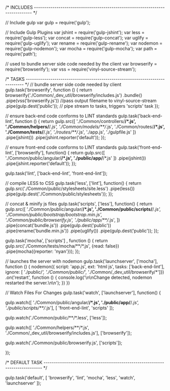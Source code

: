 /* INCLUDES
----------------------------------------------------------------------------- */

// Include gulp
var gulp = require('gulp');

// Include Gulp Plugins
var jshint = require('gulp-jshint');
var less = require('gulp-less');
var concat = require('gulp-concat');
var uglify = require('gulp-uglify');
var rename = require('gulp-rename');
var nodemon = require('gulp-nodemon');
var mocha = require('gulp-mocha');
var path = require('path');

// used to bundle server side code needed by the client
var browserify = require('browserify');
var vss = require('vinyl-source-stream');


/* TASKS
----------------------------------------------------------------------------- */
// bundle server side code needed by client
gulp.task('browserify', function () {
  return browserify('./Common/_dev_util/browserify/includes.js')
    .bundle()
    .pipe(vss('browserify.js')) //pass output filename to vinyl-source-stream
    .pipe(gulp.dest('public')); // pipe stream to tasks, triggers 'scripts' task
});

// ensure back-end code conforms to LINT standards
gulp.task('back-end-lint', function () {
    return gulp.src([
        './Common/controllers/**/*.js',
        './Common/helpers/**/*.js',
        './Common/models/**/*.js',
        './Common/routes/**/*.js',
        './Common/tests/**/*.js',
        './routes/**/*.js',
        './app.js',
        './gulpfile.js'
      ])
      .pipe(jshint())
      .pipe(jshint.reporter('default'));
});

// ensure front-end code conforms to LINT standards
gulp.task('front-end-lint', ['browserify'], function() {
  return gulp.src([
    './Common/public/angular/**/*.js',
    './public/app/**/*.js'
    ])
    .pipe(jshint())
    .pipe(jshint.reporter('default'));
});

gulp.task('lint', ['back-end-lint', 'front-end-lint']);

// compile LESS to CSS
gulp.task('less', ['lint'], function() {
  return gulp.src('./Common/public/stylesheets/site.less')
    .pipe(less())
    .pipe(gulp.dest('./Common/public/stylesheets'));
});

// concat & minify js files
gulp.task('scripts', ['less'], function() {
  return gulp.src([
      './Common/public/angular/**/*.js',
      './Common/public/scripts/**/*.js',
      './Common/public/bootstrap/bootstrap.min.js',
      './Common/public/browserify.js',
      './public/app/**/*.js',
    ])
    .pipe(concat('bundle.js'))
    .pipe(gulp.dest('public'))
    .pipe(rename('bundle.min.js'))
    .pipe(uglify())
    .pipe(gulp.dest('public'));
});

gulp.task('mocha', ['scripts'] , function () {
    return gulp.src('./Common/tests/mocha/**/*.js', {read: false})
        .pipe(mocha({reporter: 'nyan'}));
});

// launches the server with nodemon
gulp.task('launchserver', ['mocha'], function () {
  nodemon({
    script: 'app.js',
    ext: 'html js',
    tasks: ['back-end-lint'],
    ignore: [
      './public/*',
      './Common/public/*',
      './Common/_dev_util/browserify/*']})
    .on('restart', function () {
      console.log('\n\nChange detected, nodemon restarted the server.\n\n');
    })
})

// Watch Files For Changes
gulp.task('watch', ['launchserver'], function() {

  gulp.watch([
    './Common/public/angular/**/*.js',
    './public/app/**/*.js',
    './public/scripts/**/*.js'],
    [ 'front-end-lint', 'scripts' ]);

  gulp.watch('./Common/public/**/*.less', ['less']);

  gulp.watch([
    './Common/helpers/**/*.js',
    './Common/_dev_util/browserify/includes.js'],
    ['browserify']);

  gulp.watch('./Common/public/browserify.js', ['scripts']);

});


/* DEFAULT TASK
----------------------------------------------------------------------------- */

gulp.task('default', [
  'browserify',
  'lint',
  'mocha',
  'less',
  'watch',
  'launchserver'
]);

